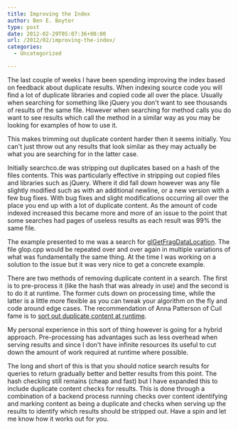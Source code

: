 ```yaml
---
title: Improving the Index
author: Ben E. Boyter
type: post
date: 2012-02-29T05:07:36+00:00
url: /2012/02/improving-the-index/
categories:
  - Uncategorized

---
```

The last couple of weeks I have been spending improving the index based on feedback about duplicate results. When indexing source code you will find a lot of duplicate libraries and copied code all over the place. Usually when searching for something like jQuery you don't want to see thousands of results of the same file. However when searching for method calls you do want to see results which call the method in a similar way as you may be looking for examples of how to use it.

This makes trimming out duplicate content harder then it seems initially. You can't just throw out any results that look similar as they may actually be what you are searching for in the latter case.

Initially searchco.de was stripping out duplicates based on a hash of the files contents. This was particularly effective in stripping out copied files and libraries such as jQuery. Where it did fall down however was any file slightly modified such as with an additional newline, or a new version with a few bug fixes. With bug fixes and slight modifications occurring all over the place you end up with a lot of duplicate content. As the amount of code indexed increased this became more and more of an issue to the point that some searches had pages of useless results as each result was 99% the same file.

The example presented to me was a search for [glGetFragDataLocation][1]. The file glop.cpp would be repeated over and over again in multiple variations of what was fundamentally the same thing. At the time I was working on a solution to the issue but it was very nice to get a concrete example.

There are two methods of removing duplicate content in a search. The first is to pre-process it (like the hash that was already in use) and the second is to do it at runtime. The former cuts down on processing time, while the latter is a little more flexible as you can tweak your algorithm on the fly and code around edge cases. The recommendation of Anna Patterson of Cuil fame is to [sort out duplicate content at runtime][2].

My personal experience in this sort of thing however is going for a hybrid approach. Pre-processing has advantages such as less overhead when serving results and since I don't have infinite resources its useful to cut down the amount of work required at runtime where possible.

The long and short of this is that you should notice search results for queries to return gradually better and better results from this point. The hash checking still remains (cheap and fast) but I have expanded this to include duplicate content checks for results. This is done through a combination of a backend process running checks over content identifying and marking content as being a duplicate and checks when serving up the results to identify which results should be stripped out. Have a spin and let me know how it works out for you.

 [1]: http://searchco.de/?q=glGetFragDataLocation&cs=on
 [2]: http://queue.acm.org/detail.cfm?id=988407